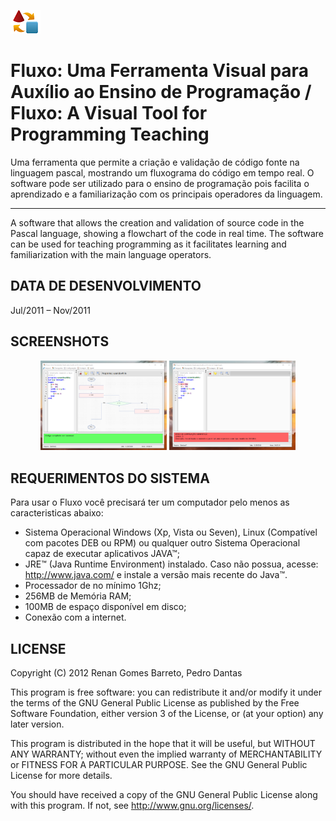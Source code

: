 ﻿
![Fluxo](https://github.com/RenanGBarreto/fluxocode/raw/master/tmp/fluxo-icon-small.png)

# Fluxo: Uma Ferramenta Visual para Auxílio ao Ensino de Programação / Fluxo: A Visual Tool for Programming Teaching

Uma ferramenta que permite a criação e validação de código fonte na linguagem pascal, mostrando um fluxograma do código em tempo real. O software pode ser utilizado para o ensino de programação pois facilita o aprendizado e a familiarização com os principais operadores da linguagem.

---

A software that allows the creation and validation of source code in the Pascal language, showing a flowchart of the code in real time. The software can be used for teaching programming as it facilitates learning and familiarization with the main language operators.

## DATA DE DESENVOLVIMENTO
Jul/2011 – Nov/2011

## SCREENSHOTS
<p align="center">
  <img alt="FluxoCode Image 1" src="https://github.com/RenanGBarreto/fluxocode/raw/master/tmp/fluxo-1.png" width="40%"> 
  <img alt="FluxoCode Image 2" src="https://github.com/RenanGBarreto/fluxocode/raw/master/tmp/fluxo-2.png" width="40%">
</p>

## REQUERIMENTOS DO SISTEMA

Para usar o Fluxo você precisará ter um computador pelo menos as caracteristicas abaixo:
* Sistema Operacional Windows (Xp, Vista ou Seven), Linux
   (Compatível com pacotes DEB ou RPM) ou qualquer outro Sistema Operacional capaz
   de executar aplicativos JAVA™;
* JRE™ (Java Runtime Environment) instalado. Caso não possua, acesse:
   http://www.java.com/ e instale a versão mais recente do Java™.
* Processador de no mínimo 1Ghz;
* 256MB de Memória RAM;
* 100MB de espaço disponível em disco;
* Conexão com a internet.

## LICENSE

Copyright (C) 2012 Renan Gomes Barreto, Pedro Dantas

This program is free software: you can redistribute it and/or modify
it under the terms of the GNU General Public License as published by
the Free Software Foundation, either version 3 of the License, or
(at your option) any later version.

This program is distributed in the hope that it will be useful,
but WITHOUT ANY WARRANTY; without even the implied warranty of
MERCHANTABILITY or FITNESS FOR A PARTICULAR PURPOSE.  See the
GNU General Public License for more details.

You should have received a copy of the GNU General Public License
along with this program.  If not, see http://www.gnu.org/licenses/.
